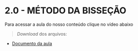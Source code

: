 <h1>2.0 - MÉTODO DA BISSEÇÃO</h1>

Para acessar a aula do nosso conteúdo clique no vídeo abaixo

> _Download_ dos arquivos:
- [Documento da aula](https://github.com/metodoscomputacionais/IntroMetodosNumericos/blob/gh-pages/Aulas/Parte%201/PDF/0001-W%20M%20Pereira%20Junior%20e%20M%20N%20Rabelo_Apt%20-%20Aula%20Introdução%20à%20criação%20de%20algoritmos_r00_040321.pdf)
